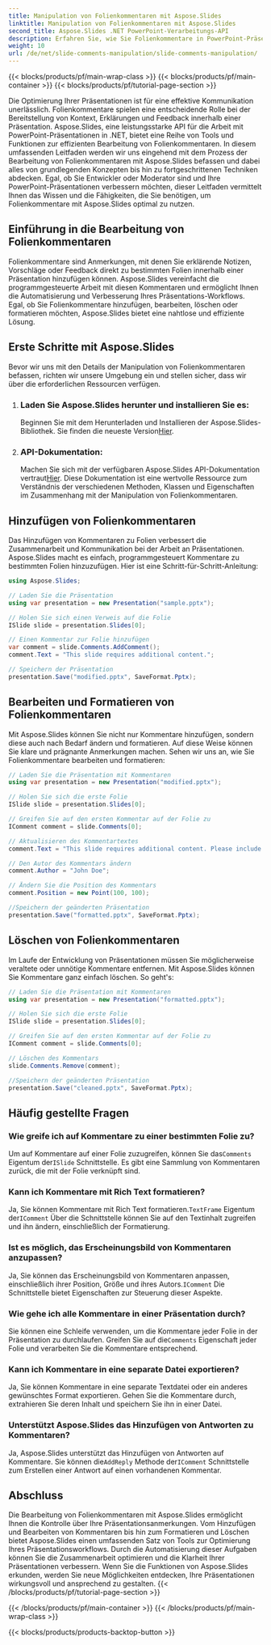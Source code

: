 ```yaml
---
title: Manipulation von Folienkommentaren mit Aspose.Slides
linktitle: Manipulation von Folienkommentaren mit Aspose.Slides
second_title: Aspose.Slides .NET PowerPoint-Verarbeitungs-API
description: Erfahren Sie, wie Sie Folienkommentare in PowerPoint-Präsentationen mithilfe der Aspose.Slides API für .NET bearbeiten. Entdecken Sie Schritt-für-Schritt-Anleitungen und Quellcodebeispiele zum Hinzufügen, Bearbeiten und Formatieren von Folienkommentaren.
weight: 10
url: /de/net/slide-comments-manipulation/slide-comments-manipulation/
---
```


{{< blocks/products/pf/main-wrap-class >}}
{{< blocks/products/pf/main-container >}}
{{< blocks/products/pf/tutorial-page-section >}}


Die Optimierung Ihrer Präsentationen ist für eine effektive Kommunikation unerlässlich. Folienkommentare spielen eine entscheidende Rolle bei der Bereitstellung von Kontext, Erklärungen und Feedback innerhalb einer Präsentation. Aspose.Slides, eine leistungsstarke API für die Arbeit mit PowerPoint-Präsentationen in .NET, bietet eine Reihe von Tools und Funktionen zur effizienten Bearbeitung von Folienkommentaren. In diesem umfassenden Leitfaden werden wir uns eingehend mit dem Prozess der Bearbeitung von Folienkommentaren mit Aspose.Slides befassen und dabei alles von grundlegenden Konzepten bis hin zu fortgeschrittenen Techniken abdecken. Egal, ob Sie Entwickler oder Moderator sind und Ihre PowerPoint-Präsentationen verbessern möchten, dieser Leitfaden vermittelt Ihnen das Wissen und die Fähigkeiten, die Sie benötigen, um Folienkommentare mit Aspose.Slides optimal zu nutzen.

## Einführung in die Bearbeitung von Folienkommentaren

Folienkommentare sind Anmerkungen, mit denen Sie erklärende Notizen, Vorschläge oder Feedback direkt zu bestimmten Folien innerhalb einer Präsentation hinzufügen können. Aspose.Slides vereinfacht die programmgesteuerte Arbeit mit diesen Kommentaren und ermöglicht Ihnen die Automatisierung und Verbesserung Ihres Präsentations-Workflows. Egal, ob Sie Folienkommentare hinzufügen, bearbeiten, löschen oder formatieren möchten, Aspose.Slides bietet eine nahtlose und effiziente Lösung.

## Erste Schritte mit Aspose.Slides

Bevor wir uns mit den Details der Manipulation von Folienkommentaren befassen, richten wir unsere Umgebung ein und stellen sicher, dass wir über die erforderlichen Ressourcen verfügen.

1. ### Laden Sie Aspose.Slides herunter und installieren Sie es: 
	 Beginnen Sie mit dem Herunterladen und Installieren der Aspose.Slides-Bibliothek. Sie finden die neueste Version[Hier](https://releases.aspose.com/slides/net/).

2. ### API-Dokumentation: 
	 Machen Sie sich mit der verfügbaren Aspose.Slides API-Dokumentation vertraut[Hier](https://reference.aspose.com/slides/net/). Diese Dokumentation ist eine wertvolle Ressource zum Verständnis der verschiedenen Methoden, Klassen und Eigenschaften im Zusammenhang mit der Manipulation von Folienkommentaren.

## Hinzufügen von Folienkommentaren

Das Hinzufügen von Kommentaren zu Folien verbessert die Zusammenarbeit und Kommunikation bei der Arbeit an Präsentationen. Aspose.Slides macht es einfach, programmgesteuert Kommentare zu bestimmten Folien hinzuzufügen. Hier ist eine Schritt-für-Schritt-Anleitung:

```csharp
using Aspose.Slides;

// Laden Sie die Präsentation
using var presentation = new Presentation("sample.pptx");

// Holen Sie sich einen Verweis auf die Folie
ISlide slide = presentation.Slides[0];

// Einen Kommentar zur Folie hinzufügen
var comment = slide.Comments.AddComment();
comment.Text = "This slide requires additional content.";

// Speichern der Präsentation
presentation.Save("modified.pptx", SaveFormat.Pptx);
```

## Bearbeiten und Formatieren von Folienkommentaren

Mit Aspose.Slides können Sie nicht nur Kommentare hinzufügen, sondern diese auch nach Bedarf ändern und formatieren. Auf diese Weise können Sie klare und prägnante Anmerkungen machen. Sehen wir uns an, wie Sie Folienkommentare bearbeiten und formatieren:

```csharp
// Laden Sie die Präsentation mit Kommentaren
using var presentation = new Presentation("modified.pptx");

// Holen Sie sich die erste Folie
ISlide slide = presentation.Slides[0];

// Greifen Sie auf den ersten Kommentar auf der Folie zu
IComment comment = slide.Comments[0];

// Aktualisieren des Kommentartextes
comment.Text = "This slide requires additional content. Please include relevant statistics.";

// Den Autor des Kommentars ändern
comment.Author = "John Doe";

// Ändern Sie die Position des Kommentars
comment.Position = new Point(100, 100);

//Speichern der geänderten Präsentation
presentation.Save("formatted.pptx", SaveFormat.Pptx);
```

## Löschen von Folienkommentaren

Im Laufe der Entwicklung von Präsentationen müssen Sie möglicherweise veraltete oder unnötige Kommentare entfernen. Mit Aspose.Slides können Sie Kommentare ganz einfach löschen. So geht's:

```csharp
// Laden Sie die Präsentation mit Kommentaren
using var presentation = new Presentation("formatted.pptx");

// Holen Sie sich die erste Folie
ISlide slide = presentation.Slides[0];

// Greifen Sie auf den ersten Kommentar auf der Folie zu
IComment comment = slide.Comments[0];

// Löschen des Kommentars
slide.Comments.Remove(comment);

//Speichern der geänderten Präsentation
presentation.Save("cleaned.pptx", SaveFormat.Pptx);
```

## Häufig gestellte Fragen

### Wie greife ich auf Kommentare zu einer bestimmten Folie zu?

Um auf Kommentare auf einer Folie zuzugreifen, können Sie das`Comments` Eigentum der`ISlide` Schnittstelle. Es gibt eine Sammlung von Kommentaren zurück, die mit der Folie verknüpft sind.

### Kann ich Kommentare mit Rich Text formatieren?

 Ja, Sie können Kommentare mit Rich Text formatieren.`TextFrame` Eigentum der`IComment` Über die Schnittstelle können Sie auf den Textinhalt zugreifen und ihn ändern, einschließlich der Formatierung.

### Ist es möglich, das Erscheinungsbild von Kommentaren anzupassen?

 Ja, Sie können das Erscheinungsbild von Kommentaren anpassen, einschließlich ihrer Position, Größe und ihres Autors.`IComment` Die Schnittstelle bietet Eigenschaften zur Steuerung dieser Aspekte.

### Wie gehe ich alle Kommentare in einer Präsentation durch?

 Sie können eine Schleife verwenden, um die Kommentare jeder Folie in der Präsentation zu durchlaufen. Greifen Sie auf die`Comments` Eigenschaft jeder Folie und verarbeiten Sie die Kommentare entsprechend.

### Kann ich Kommentare in eine separate Datei exportieren?

Ja, Sie können Kommentare in eine separate Textdatei oder ein anderes gewünschtes Format exportieren. Gehen Sie die Kommentare durch, extrahieren Sie deren Inhalt und speichern Sie ihn in einer Datei.

### Unterstützt Aspose.Slides das Hinzufügen von Antworten zu Kommentaren?

 Ja, Aspose.Slides unterstützt das Hinzufügen von Antworten auf Kommentare. Sie können die`AddReply` Methode der`IComment` Schnittstelle zum Erstellen einer Antwort auf einen vorhandenen Kommentar.

## Abschluss

Die Bearbeitung von Folienkommentaren mit Aspose.Slides ermöglicht Ihnen die Kontrolle über Ihre Präsentationsanmerkungen. Vom Hinzufügen und Bearbeiten von Kommentaren bis hin zum Formatieren und Löschen bietet Aspose.Slides einen umfassenden Satz von Tools zur Optimierung Ihres Präsentationsworkflows. Durch die Automatisierung dieser Aufgaben können Sie die Zusammenarbeit optimieren und die Klarheit Ihrer Präsentationen verbessern. Wenn Sie die Funktionen von Aspose.Slides erkunden, werden Sie neue Möglichkeiten entdecken, Ihre Präsentationen wirkungsvoll und ansprechend zu gestalten.
{{< /blocks/products/pf/tutorial-page-section >}}

{{< /blocks/products/pf/main-container >}}
{{< /blocks/products/pf/main-wrap-class >}}

{{< blocks/products/products-backtop-button >}}
